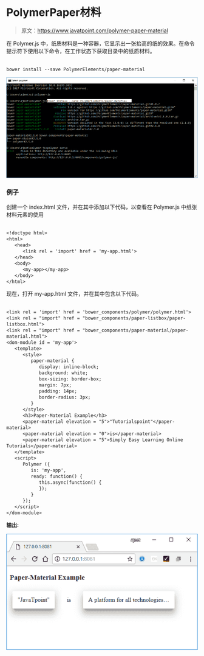 # PolymerPaper材料

> 原文：<https://www.javatpoint.com/polymer-paper-material>

在 Polymer.js 中，纸质材料是一种容器，它显示出一张抬高的纸的效果。在命令提示符下使用以下命令，在工作状态下获取目录中的纸质材料。

```

bower install --save PolymerElements/paper-material

```

![paper material 1](img/00e68972a4243369602fe2b44a73bd7b.png)

### 例子

创建一个 index.html 文件，并在其中添加以下代码，以查看在 Polymer.js 中纸张材料元素的使用

```

<!doctype html>
<html>
   <head>
      <link rel = 'import' href = 'my-app.html'>
   </head>   
   <body>    
      <my-app></my-app>
   </body>
</html>

```

现在，打开 my-app.html 文件，并在其中包含以下代码。

```

<link rel = 'import' href = 'bower_components/polymer/polymer.html'>
<link rel = "import" href = "bower_components/paper-listbox/paper-listbox.html">
<link rel = "import" href = "bower_components/paper-material/paper-material.html">
<dom-module id = 'my-app'>
   <template>
      <style>
         paper-material {
            display: inline-block;
            background: white;
            box-sizing: border-box;
            margin: 7px;
            padding: 14px;
            border-radius: 3px;
         }
      </style>    
      <h3>Paper-Material Example</h3>
      <paper-material elevation = "5">"Tutorialspoint"</paper-material>
      <paper-material elevation = "0">is</paper-material>
      <paper-material elevation = "5">Simply Easy Learning Online Tutorials</paper-material>
   </template>   
   <script>
      Polymer ({
         is: 'my-app',
         ready: function() {
            this.async(function() {         
            });
         }
      });
   </script>
</dom-module>

```

**输出:**

![paper material 2](img/59d1f6f4053d9a9c837d25209b6b36a8.png)